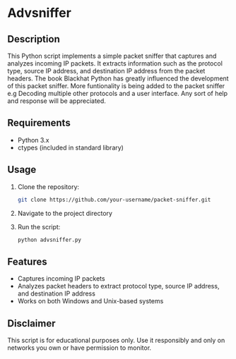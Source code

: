# Advsniffer

## Description

This Python script implements a simple packet sniffer that captures and analyzes incoming IP packets. It extracts information such as the protocol type, source IP address, and destination IP address from the packet headers.
The book Blackhat Python has greatly influenced the development of this packet sniffer. More funtionality is being added to the packet sniffer e.g Decoding multiple other protocols and a user interface. Any sort of help and response will be appreciated.

## Requirements

- Python 3.x
- ctypes (included in standard library)

## Usage

1. Clone the repository:

   ```bash
   git clone https://github.com/your-username/packet-sniffer.git

2. Navigate to the project directory

3. Run the script:

   ```bash
   python advsniffer.py

## Features
- Captures incoming IP packets
- Analyzes packet headers to extract protocol type, source IP address, and destination IP address
- Works on both Windows and Unix-based systems

## Disclaimer
This script is for educational purposes only. Use it responsibly and only on networks you own or have permission to monitor.
